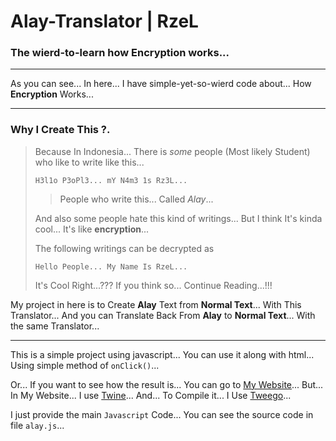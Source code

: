 # Alay-Translator | RzeL
### The wierd-to-learn how Encryption works...
___
As you can see... In here... I have simple-yet-so-wierd code about... How **Encryption** Works...
___
### Why I Create This ?.
> Because In Indonesia... There is *some* people (Most likely Student) who like to write like this...
> 
> `H3l1o P3oPl3... mY N4m3 1s Rz3L...`
> > People who write this... Called *Alay*...
> 
> And also some people hate this kind of writings... But I think It's kinda cool... It's like **encryption**...
> 
> The following writings can be decrypted as
> 
> `Hello People... My Name Is RzeL...`
>
>It's Cool Right...??? If you think so... Continue Reading...!!!

My project in here is to Create **Alay** Text from **Normal Text**... With This Translator... 
And you can Translate Back From **Alay** to **Normal Text**... With the same Translator...
___
This is a simple project using javascript... You can use it along with html... Using simple method of `onClick()`...

Or... If you want to see how the result is... You can go to [My Website](https://rzel.neocities.org/Project/Alay/alay_translator_en.html)...
But... In My Website... I use  [Twine](https://twinery.org)... And... To Compile it... I Use [Tweego](https://www.motoslave.net/tweego/)...


I just provide the main `Javascript` Code...
You can see the source code in file `alay.js`...
